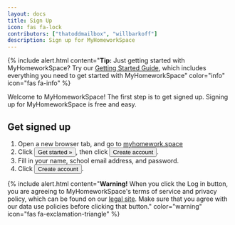 ```yaml
---
layout: docs
title: Sign Up
icon: fas fa-lock
contributors: ["thatoddmailbox", "willbarkoff"]
description: Sign up for MyHomeworkSpace
---
```


{% include alert.html content="**Tip:** Just getting started with MyHomeworkSpace? Try our [Getting Started Guide](start), which includes everything you need to get started with MyHomeworkSpace" color="info" icon="fas fa-info" %}

Welcome to MyHomeworkSpace! The first step is to get signed up. Signing up for MyHomeworkSpace is free and easy.

## Get signed up
1. Open a new browser tab, and go to [myhomework.space](https://myhomework.space)
2. Click <button class="btn btn-sm btn-primary">Get started &raquo;</button>, then click <button class="btn btn-sm btn-default">Create account</button>.
3. Fill in your name, school email address, and password.
4. Click <button class="btn btn-sm btn-primary">Create account</button>.

{% include alert.html content="**Warning!** When you click the Log in button, you are agreeing to MyHomeworkSpace's terms of service and privacy policy, which can be found on our [legal site](/legal). Make sure that you agree with our data use policies before clicking that button." color="warning" icon="fas fa-exclamation-triangle" %}
